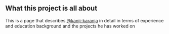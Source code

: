 ## What this project is all about
This is a page that describes [@kanji-karanja](https://github.com/kanji-karanja) in detail in terms of experience and education background
and the projects he has worked on
